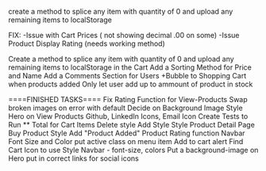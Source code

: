 create a method to splice any item with quantity of 0 and upload any remaining items to localStorage

FIX:
-Issue with Cart Prices ( not showing decimal .00 on some)
-Issue Product Display Rating (needs working method)


Create a method to splice any item with quantity of 0 and upload any remaining items to localStorage in the Cart
Add a Sorting Method for Price and Name
Add a Comments Section for Users
+Bubble to Shopping Cart when products added
Only let user add up to ammount of product in stock

====FINISHED TASKS====
Fix Rating Function for View-Products
Swap broken images on error with default
Decide on Background Image
Style Hero on View Products
Github, LinkedIn Icons, Email Icon
Create Tests to Run **
Total for Cart Items
Delete style
Add Style
Style Product Detail Page
Buy Product Style
Add "Product Added" 
Product Rating function
Navbar Font Size and Color
put active class on menu item
Add to cart alert
Find Cart Icon to use
Style Navbar - font-size, colors
Put a background-image on Hero
put in correct links for social icons